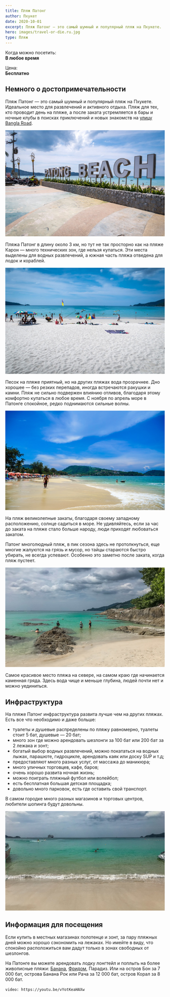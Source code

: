 ```yaml
---
title: Пляж Патонг
author: Пхукет
date: 2020-10-01
excerpt: Пляж Патонг — это самый шумный и популярный пляж на Пхукете.  Идеальное место для развлечений и активного отдыха. 
hero: images/travel-or-die.ru.jpg
type: Пляж
---
```

Когда можно посетить:  
**В любое время**

Цена:  
**Бесплатно**


## Немного о достопримечательности
Пляж Патонг — это самый шумный и популярный пляж на Пхукете.  Идеальное место для развлечений и активного отдыха. Пляж для тех, кто проводит день на пляже, а после заката устремляется в бары и ночные клубы в поисках приключений и новых знакомств на [улицу Bangla Road](https://we-travel.today/bangla-roud-v-patonge/).

![Пляж Патонг Patong Beach](images/life-trip.ru.jpg "Источник life-trip.ru")

Пляжа Патонг в длину около 3 км, но тут не так просторно как на пляже Карон — много технических зон, где нельзя купаться. Эти места выделены для водных развлечений, а южная часть пляжа отведена для лодок и кораблей. 

![Пляж Патонг Patong Beach](images/life-trip.ru2.jpg "Источник life-trip.ru")

Песок на пляже приятный, но на других пляжах вода прозрачнее. Дно хорошее — без резких перепадов, иногда встречаются ракушки и камни. Пляж не сильно подвержен влиянию отливов, благодаря этому комфортно купаться в любое время. С ноября по апрель море в Патонге спокойное, редко поднимаются сильные волны. 

![Пляж Патонг Patong Beach](images/wallpapers13.jpg "Источник wallpapers13.com")


На пляж великолепные закаты, благодаря своему западному расположению, солнце садиться в море. Не удивляйтесь, если за час до заката на пляже стало больше народу, люди приходят любоваться закатом.

Патонг многолюдный пляж, в пик сезона здесь не протолкнуться, еще многие жалуются на грязь и мусор, но тайцы стараются быстро убирать, не всегда успевают. Особенно это заметно после заката, когда пляж пустеет.

![Пляж Патонг Patong Beach](images/travel-or-die.ru1.jpg "Источник travel-or-die.ru")

Самое красивое место пляжа на севере, на самом краю где начинается каменная гряда. Здесь вода чище и меньше глубина, людей почти нет и можно уединиться.


 
## Инфраструктура 
На пляже Патонг инфраструктура развита лучше чем на других пляжах. Есть все что необходимо и даже больше: 
- туалеты и душевые распределены по пляжу равномерно, туалеты стоит 5 бат, душевые — 20 бат;
- много зон где можно арендовать шезлонги за 100 бат или 200 бат за 2 лежака и зонт;
- богатый выбор водных развлечений, можно покататься на водных лыжах, парашюте, гидроцикле, арендовать каяк или доску SUP и т.д;
- предоставляют много разных услуг, от массажа до маникюра;
- много уличных торговцев, кафе, баров;
- очень хорошо развита ночная жизнь;
- можно поиграть пляжный футбол или волейбол;
- есть бесплатная большая детская площадка;
- довольно много парковок, есть где оставить свой транспорт.

В самом городке много разных магазинов и торговых центров, любители шопинга будут довольны.

![Пляж Патонг Patong Beach](images/travel-or-die.ru2.jpg "Источник travel-or-die.ru")
 
## Информация для посещения
Если купить в местных магазинах полотенце и зонт, за пару пляжных дней можно хорошо сэкономить на лежаках. Но имейте в виду, что спокойно расположиться вам дадут только в зонах свободных от шезлонгов.

На Патонге вы можете арендовать лодку лонгтейл и поплыть на более живописные пляжи: [Банана](https://we-travel.today/plyazh-banana/), [Фридом](https://we-travel.today/plyazh-fridom-ekzoticheskij-raj/), Парадиз. Или на остров Бон за 7 000 бат, острова Банана Рок или Рача за 12 000 бат, остров Корал за 8 000 бат.
 
`video: https://youtu.be/vYotKeaHAXw`